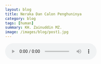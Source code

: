 ```yaml
---
layout: blog
title: Neraka Dan Calon Penghuninya
category: blog
tags: [human]  
summary: KH. Zainuddin MZ.
image: /images/blog/post1.jpg
---
```




<audio controls="controls">
  <source src="KH. Zainuddin MZ - Neraka.ogg" type="audio/ogg" />
Your browser does not support the audio element.
</audio>
